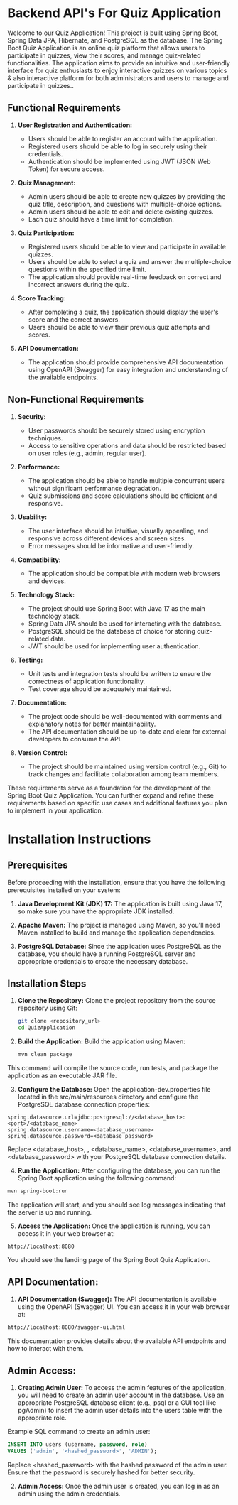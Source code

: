 
# Backend API's For Quiz Application

Welcome to our Quiz Application! This project is built using Spring Boot, Spring Data JPA, Hibernate, and PostgreSQL as the database.  The Spring Boot Quiz Application is an online quiz platform that allows users to participate in quizzes, view their scores, and manage quiz-related functionalities. The application aims to provide an intuitive and user-friendly interface for quiz enthusiasts to enjoy interactive quizzes on various topics & also interactive platform for both administrators and users to manage and participate in quizzes..

## Functional Requirements

1. **User Registration and Authentication:**
   - Users should be able to register an account with the application.
   - Registered users should be able to log in securely using their credentials.
   - Authentication should be implemented using JWT (JSON Web Token) for secure access.

2. **Quiz Management:**
   - Admin users should be able to create new quizzes by providing the quiz title, description, and questions with multiple-choice options.
   - Admin users should be able to edit and delete existing quizzes.
   - Each quiz should have a time limit for completion.

3. **Quiz Participation:**
   - Registered users should be able to view and participate in available quizzes.
   - Users should be able to select a quiz and answer the multiple-choice questions within the specified time limit.
   - The application should provide real-time feedback on correct and incorrect answers during the quiz.

4. **Score Tracking:**
   - After completing a quiz, the application should display the user's score and the correct answers.
   - Users should be able to view their previous quiz attempts and scores.

5. **API Documentation:**
   - The application should provide comprehensive API documentation using OpenAPI (Swagger) for easy integration and understanding of the available endpoints.

## Non-Functional Requirements

1. **Security:**
   - User passwords should be securely stored using encryption techniques.
   - Access to sensitive operations and data should be restricted based on user roles (e.g., admin, regular user).

2. **Performance:**
   - The application should be able to handle multiple concurrent users without significant performance degradation.
   - Quiz submissions and score calculations should be efficient and responsive.

3. **Usability:**
   - The user interface should be intuitive, visually appealing, and responsive across different devices and screen sizes.
   - Error messages should be informative and user-friendly.

4. **Compatibility:**
   - The application should be compatible with modern web browsers and devices.

5. **Technology Stack:**
   - The project should use Spring Boot with Java 17 as the main technology stack.
   - Spring Data JPA should be used for interacting with the database.
   - PostgreSQL should be the database of choice for storing quiz-related data.
   - JWT should be used for implementing user authentication.

6. **Testing:**
   - Unit tests and integration tests should be written to ensure the correctness of application functionality.
   - Test coverage should be adequately maintained.

7. **Documentation:**
   - The project code should be well-documented with comments and explanatory notes for better maintainability.
   - The API documentation should be up-to-date and clear for external developers to consume the API.

8. **Version Control:**
   - The project should be maintained using version control (e.g., Git) to track changes and facilitate collaboration among team members.

These requirements serve as a foundation for the development of the Spring Boot Quiz Application. You can further expand and refine these requirements based on specific use cases and additional features you plan to implement in your application.



# Installation Instructions

## Prerequisites
Before proceeding with the installation, ensure that you have the following prerequisites installed on your system:

1. **Java Development Kit (JDK) 17:** The application is built using Java 17, so make sure you have the appropriate JDK installed.

2. **Apache Maven:** The project is managed using Maven, so you'll need Maven installed to build and manage the application dependencies.

3. **PostgreSQL Database:** Since the application uses PostgreSQL as the database, you should have a running PostgreSQL server and appropriate credentials to create the necessary database.

## Installation Steps

1. **Clone the Repository:**
   Clone the project repository from the source repository using Git:

   ```bash
   git clone <repository_url>
   cd QuizApplication
   ```

2. **Build the Application:**
    Build the application using Maven:

    ```bash
    mvn clean package
    ```

This command will compile the source code, run tests, and package the application as an executable JAR file.

3. **Configure the Database:**
Open the application-dev.properties file located in the src/main/resources directory and configure the PostgreSQL database connection properties:

```properties
spring.datasource.url=jdbc:postgresql://<database_host>:<port>/<database_name>
spring.datasource.username=<database_username>
spring.datasource.password=<database_password>
```

Replace <database_host>, <port>, <database_name>, <database_username>, and <database_password> with your PostgreSQL database connection details.


4. **Run the Application:**
After configuring the database, you can run the Spring Boot application using the following command:

```bash
mvn spring-boot:run
```
The application will start, and you should see log messages indicating that the server is up and running.

5. **Access the Application:**
Once the application is running, you can access it in your web browser at:

```arduino
http://localhost:8080
```

You should see the landing page of the Spring Boot Quiz Application.

## API Documentation:

1. **API Documentation (Swagger):**
The API documentation is available using the OpenAPI (Swagger) UI. You can access it in your web browser at:

```bash
http://localhost:8080/swagger-ui.html
```

This documentation provides details about the available API endpoints and how to interact with them.

## Admin Access:

1. **Creating Admin User:**
To access the admin features of the application, you will need to create an admin user account in the database. Use an appropriate PostgreSQL database client (e.g., psql or a GUI tool like pgAdmin) to insert the admin user details into the users table with the appropriate role.

Example SQL command to create an admin user:
```sql
INSERT INTO users (username, password, role)
VALUES ('admin', '<hashed_password>', 'ADMIN');
```
Replace <hashed_password> with the hashed password of the admin user. Ensure that the password is securely hashed for better security.


2. **Admin Access:**
Once the admin user is created, you can log in as an admin using the admin credentials.
